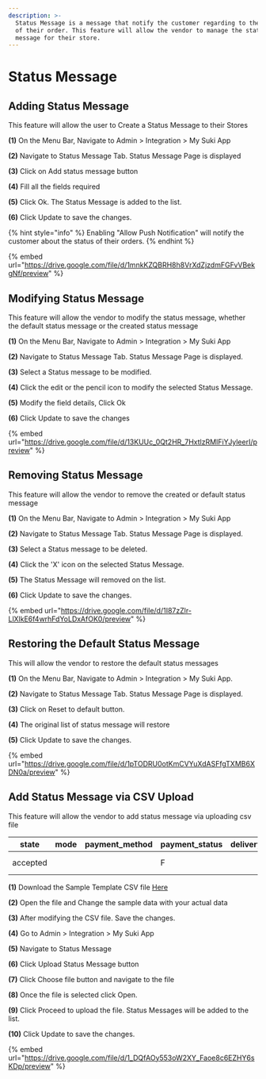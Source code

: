 ```yaml
---
description: >-
  Status Message is a message that notify the customer regarding to the status
  of their order. This feature will allow the vendor to manage the status
  message for their store.
---
```


# Status Message

## Adding Status Message

This feature will allow the user to Create a Status Message to their Stores

**(1)** On the Menu Bar, Navigate to Admin > Integration > My Suki App

**(2)** Navigate to Status Message Tab. Status Message Page is displayed

**(3)** Click on Add status message button

**(4)** Fill all the fields required

**(5)** Click Ok. The Status Message is added to the list.

**(6)** Click Update to save the changes.

{% hint style="info" %}
Enabling "Allow Push Notification" will notify the customer about the status of their orders.
{% endhint %}

{% embed url="https://drive.google.com/file/d/1mnkKZQBRH8h8VrXdZjzdmFGFvVBekgNf/preview" %}

## Modifying Status Message

This feature will allow the vendor to modify the status message, whether the default status message or the created status message

**(1)** On the Menu Bar, Navigate to Admin > Integration > My Suki App

**(2)** Navigate to Status Message Tab. Status Message Page is displayed.

**(3)** Select a Status message to be modified.

**(4)** Click the edit or the pencil icon to modify the selected Status Message.

**(5)** Modify the field details, Click Ok

**(6)** Click Update to save the changes

{% embed url="https://drive.google.com/file/d/13KUUc_0Qt2HR_7HxtlzRMIFiYJyleerI/preview" %}

## Removing Status Message

This feature will allow the vendor to remove the created or default status message

**(1)** On the Menu Bar, Navigate to Admin > Integration > My Suki App

**(2)** Navigate to Status Message Tab. Status Message Page is displayed.

**(3)** Select a Status message to be deleted.

**(4)** Click the 'X' icon on the selected Status Message.

**(5)** The Status Message will removed on the list.

**(6)** Click Update to save the changes.

{% embed url="https://drive.google.com/file/d/1I87zZlr-LlXlkE6f4wrhFdYoLDxAfOK0/preview" %}

## Restoring the Default Status Message

This will allow the vendor to restore the default status messages

**(1)** On the Menu Bar, Navigate to Admin > Integration > My Suki App.

**(2)** Navigate to Status Message Tab. Status Message Page is displayed.

**(3)** Click on Reset to default button.

**(4)** The original list of status message will restore

**(5)** Click Update to save the changes.

{% embed url="https://drive.google.com/file/d/1pTODRU0otKmCVYuXdASFfgTXMB6XDN0a/preview" %}

## Add Status Message via CSV Upload

This feature will allow the vendor to add status message via uploading csv file

| state    | mode | payment\_method | payment\_status | delivery\_status | title     | message    | notify\_message |
| -------- | ---- | --------------- | --------------- | ---------------- | --------- | ---------- | --------------- |
| accepted |      |                 | F               |                  | Order ... | We have .. | We have ...     |

**(1)** Download the Sample Template CSV file [Here](https://docs.google.com/spreadsheets/d/1QNGs8E4O82r\_8KqVKg0CHX5-EnHN0WwOK8MyTVBM9GE/edit#gid=2061364730)

**(2)** Open the file and Change the sample data with your actual data

**(3)** After modifying the CSV file. Save the changes.

**(4)** Go to Admin > Integration > My Suki App

**(5)** Navigate to Status Message

**(6)** Click Upload Status Message button

**(7)** Click Choose file button and navigate to the file

**(8)** Once the file is selected click Open.

**(9)** Click Proceed to upload the file. Status Messages will be added to the list.

**(10)** Click Update to save the changes.

{% embed url="https://drive.google.com/file/d/1_DQfAOy553oW2XY_Faoe8c6EZHY6sKDp/preview" %}

